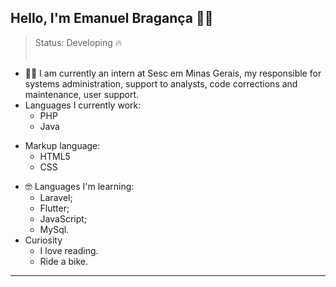 <h2>Hello, I'm Emanuel Bragança 👨‍💻</h2>

> Status: Developing 🔥
<br></br>

- 🙋‍♂️ I am currently an intern at Sesc em Minas Gerais, my responsible for systems administration, support to analysts, code corrections and maintenance, user support.
- Languages I currently work:
  - PHP
  - Java
  
+ Markup language:
  - HTML5
  - CSS

- 🤓 Languages I'm learning:
  - Laravel;
  - Flutter;
  - JavaScript;
  - MySql.
 - Curiosity 
   - I love reading.
   - Ride a bike.



_________________________________________________________________________________________________________________________________________________________________________________

<br></br>


  
